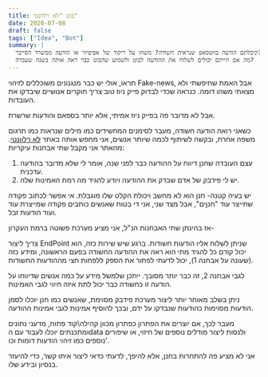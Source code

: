 ```yaml
---
title: בוט "לא רלוונטי"
date: 2020-07-08
draft: false
tags: ["Idea", "Bot"]
summary: |
  קיבלתם הודעה בווטסאפ שנראית חשודה? משהו על ריקוד של אפיפיור או הודעה ממשרד הסייבר?
  מה אם הייתם יכולים לשלוח את ההודעה לבוט ולשמוע שהבוט כבר ראה אותה בשנה שעברה?
---
```


תראו, אולי יש כבר מנגנונים משוכללים לזיהוי Fake-news, אבל האמת שחיפשתי ולא מצאתי משהו דומה. כנראה שכדי לבדוק פייק ניוז טוב צריך חוקרים אנושיים שיבדקו את העובדות.

אבל לא מדובר פה בפייק ניוז אמיתי, אלא יותר בספאם והודעות שרשרת.

כשאני רואה הודעה חשודה, מעבר לסימנים המחשידים כמו מילים שנראות כמו תרגום משפה אחרת, ובקשה לשיתוף לכמה שיותר אנשים, אני מחפש אותה באתר [לא רלוונטי](https://irrelevant.org.il/). מהאתר אני מקבל שתי אבחנות עיקריות:

1.  עצם העובדה שחנן דיווח על ההודעה כבר לפני שנה, אומר לי שלא מדובר בהודעה עדכנית.
2.  יש לי פידבק של אדם שבדק את ההודעה ויודע להגיד מה רמת האמינות שלה.

יש בעיה קטנה- חנן הוא לא מחשב ויכולת הקלט שלו מוגבלת. אי אפשר לכתוב פקודה שתייצר עוד "חנןים", אבל מצד שני, אני די בטוח שאנשים כותבים פקודה שמייצרת עוד ועוד הודעות זבל.

אז בהינתן שתי האבחנות הנ"ל, אני מציע מערכת פשוטה ברמת העקרון-

צריך ליצור EndPoint שניתן לשלוח אליו הודעות חשודות. ברגע שיש שירות כזה, הוא יכול קודם כל להגיד מתי הוא ראה את ההודעה החשודה בפעם הראשונה, ומידע כזה (שעונה על אבחנה 1), יכול לדעתי לפתור את הספק ללפחות חצי מההודעות החשודות.

לגבי אבחנה 2, זה כבר יותר מסובך. ייתכן שלמשל מידע על כמה אנשים שדיווחו על הודעה זו כחשודה כבר יכול לתת איזה חיווי לגבי האמינות.

ניתן בשלב מאוחר יותר ליצור מערכת פידבק מסוימת, שאנשים כמו חנן יוכלו לסמן הודעות מסוימות כהודעות שנבדקו על ידם, ובכך להוסיף אמינות לגבי אמינות ההודעה.

מעבר לכך, אם יוצרים את הפתרון כפתרון מכוון קהילה\קוד פתוח, מדעני נתונים ומתכנתים יוכלו לעבוד עם הdata ולנסות ליצור מודלים נוספים של חיזוי, או שיפורים נוספים כמו זיהוי הודעות דומות וכו'.

אני לא מציע פה להתחרות בחנן, אלא להיפך, לדעתי כדאי ליצור איתו קשר, כדי להיעזר בנסיון ובידע שלו.
